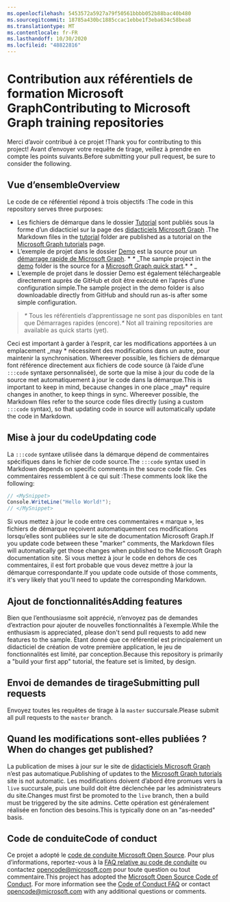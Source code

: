 ```yaml
---
ms.openlocfilehash: 5453572a5927a79f50561bbbb052b88bac40b480
ms.sourcegitcommit: 18785a430bc1885ccac1ebbe1f3eba634c58bea8
ms.translationtype: MT
ms.contentlocale: fr-FR
ms.lasthandoff: 10/30/2020
ms.locfileid: "48822816"
---
```

# <a name="contributing-to-microsoft-graph-training-repositories"></a><span data-ttu-id="7739b-101">Contribution aux référentiels de formation Microsoft Graph</span><span class="sxs-lookup"><span data-stu-id="7739b-101">Contributing to Microsoft Graph training repositories</span></span>

<span data-ttu-id="7739b-102">Merci d’avoir contribué à ce projet !</span><span class="sxs-lookup"><span data-stu-id="7739b-102">Thank you for contributing to this project!</span></span> <span data-ttu-id="7739b-103">Avant d’envoyer votre requête de tirage, veillez à prendre en compte les points suivants.</span><span class="sxs-lookup"><span data-stu-id="7739b-103">Before submitting your pull request, be sure to consider the following.</span></span>

## <a name="overview"></a><span data-ttu-id="7739b-104">Vue d’ensemble</span><span class="sxs-lookup"><span data-stu-id="7739b-104">Overview</span></span>

<span data-ttu-id="7739b-105">Le code de ce référentiel répond à trois objectifs :</span><span class="sxs-lookup"><span data-stu-id="7739b-105">The code in this repository serves three purposes:</span></span>

- <span data-ttu-id="7739b-106">Les fichiers de démarque dans le dossier [Tutorial](/tutorial) sont publiés sous la forme d’un didacticiel sur la page des [didacticiels Microsoft Graph](https://docs.microsoft.com/graph/tutorials) .</span><span class="sxs-lookup"><span data-stu-id="7739b-106">The Markdown files in the [tutorial](/tutorial) folder are published as a tutorial on the [Microsoft Graph tutorials](https://docs.microsoft.com/graph/tutorials) page.</span></span>
- <span data-ttu-id="7739b-107">L’exemple de projet dans le dossier [Demo](/demo) est la source pour un [démarrage rapide de Microsoft Graph](https://developer.microsoft.com/graph/quick-start). \* *\** _</span><span class="sxs-lookup"><span data-stu-id="7739b-107">The sample project in the [demo](/demo) folder is the source for a [Microsoft Graph quick start](https://developer.microsoft.com/graph/quick-start).\* *\** _</span></span>
- <span data-ttu-id="7739b-108">L’exemple de projet dans le dossier Demo est également téléchargeable directement auprès de GitHub et doit être exécuté en l’après d’une configuration simple.</span><span class="sxs-lookup"><span data-stu-id="7739b-108">The sample project in the demo folder is also downloadable directly from GitHub and should run as-is after some simple configuration.</span></span>

> <span data-ttu-id="7739b-109">_*\**_ Tous les référentiels d’apprentissage ne sont pas disponibles en tant que Démarrages rapides (encore).</span><span class="sxs-lookup"><span data-stu-id="7739b-109">_*\**_ Not all training repositories are available as quick starts (yet).</span></span>

<span data-ttu-id="7739b-110">Ceci est important à garder à l’esprit, car les modifications apportées à un emplacement _may \* nécessitent des modifications dans un autre, pour maintenir la synchronisation. Whereever possible, les fichiers de démarque font référence directement aux fichiers de code source (à l’aide d’une `:::code` syntaxe personnalisée), de sorte que la mise à jour du code de la source met automatiquement à jour le code dans la démarque.</span><span class="sxs-lookup"><span data-stu-id="7739b-110">This is important to keep in mind, because changes in one place _may\* require changes in another, to keep things in sync. Whereever possible, the Markdown files refer to the source code files directly (using a custom `:::code` syntax), so that updating code in source will automatically update the code in Markdown.</span></span>

## <a name="updating-code"></a><span data-ttu-id="7739b-111">Mise à jour du code</span><span class="sxs-lookup"><span data-stu-id="7739b-111">Updating code</span></span>

<span data-ttu-id="7739b-112">La `:::code` syntaxe utilisée dans la démarque dépend de commentaires spécifiques dans le fichier de code source.</span><span class="sxs-lookup"><span data-stu-id="7739b-112">The `:::code` syntax used in Markdown depends on specific comments in the source code file.</span></span> <span data-ttu-id="7739b-113">Ces commentaires ressemblent à ce qui suit :</span><span class="sxs-lookup"><span data-stu-id="7739b-113">These comments look like the following:</span></span>

```csharp
// <MySnippet>
Console.WriteLine("Hello World!");
// </MySnippet>
```

<span data-ttu-id="7739b-114">Si vous mettez à jour le code entre ces commentaires « marque », les fichiers de démarque reçoivent automatiquement ces modifications lorsqu’elles sont publiées sur le site de documentation Microsoft Graph.</span><span class="sxs-lookup"><span data-stu-id="7739b-114">If you update code between these "marker" comments, the Markdown files will automatically get those changes when published to the Microsoft Graph documentation site.</span></span> <span data-ttu-id="7739b-115">Si vous mettez à jour le code en dehors de ces commentaires, il est fort probable que vous devez mettre à jour la démarque correspondante.</span><span class="sxs-lookup"><span data-stu-id="7739b-115">If you update code outside of those comments, it's very likely that you'll need to update the corresponding Markdown.</span></span>

## <a name="adding-features"></a><span data-ttu-id="7739b-116">Ajout de fonctionnalités</span><span class="sxs-lookup"><span data-stu-id="7739b-116">Adding features</span></span>

<span data-ttu-id="7739b-117">Bien que l’enthousiasme soit apprécié, n’envoyez pas de demandes d’extraction pour ajouter de nouvelles fonctionnalités à l’exemple.</span><span class="sxs-lookup"><span data-stu-id="7739b-117">While the enthusiasm is appreciated, please don't send pull requests to add new features to the sample.</span></span> <span data-ttu-id="7739b-118">Étant donné que ce référentiel est principalement un didacticiel de création de votre première application, le jeu de fonctionnalités est limité, par conception.</span><span class="sxs-lookup"><span data-stu-id="7739b-118">Because this repository is primarily a "build your first app" tutorial, the feature set is limited, by design.</span></span>

## <a name="submitting-pull-requests"></a><span data-ttu-id="7739b-119">Envoi de demandes de tirage</span><span class="sxs-lookup"><span data-stu-id="7739b-119">Submitting pull requests</span></span>

<span data-ttu-id="7739b-120">Envoyez toutes les requêtes de tirage à la `master` succursale.</span><span class="sxs-lookup"><span data-stu-id="7739b-120">Please submit all pull requests to the `master` branch.</span></span>

<!-- markdownlint-disable MD026 -->
## <a name="when-do-changes-get-published"></a><span data-ttu-id="7739b-121">Quand les modifications sont-elles publiées ?</span><span class="sxs-lookup"><span data-stu-id="7739b-121">When do changes get published?</span></span>

<span data-ttu-id="7739b-122">La publication de mises à jour sur le site de [didacticiels Microsoft Graph](https://docs.microsoft.com/graph/tutorials) n’est pas automatique.</span><span class="sxs-lookup"><span data-stu-id="7739b-122">Publishing of updates to the [Microsoft Graph tutorials](https://docs.microsoft.com/graph/tutorials) site is not automatic.</span></span> <span data-ttu-id="7739b-123">Les modifications doivent d’abord être promues vers la `live` succursale, puis une build doit être déclenchée par les administrateurs du site.</span><span class="sxs-lookup"><span data-stu-id="7739b-123">Changes must first be promoted to the `live` branch, then a build must be triggered by the site admins.</span></span> <span data-ttu-id="7739b-124">Cette opération est généralement réalisée en fonction des besoins.</span><span class="sxs-lookup"><span data-stu-id="7739b-124">This is typically done on an "as-needed" basis.</span></span>

## <a name="code-of-conduct"></a><span data-ttu-id="7739b-125">Code de conduite</span><span class="sxs-lookup"><span data-stu-id="7739b-125">Code of conduct</span></span>

<span data-ttu-id="7739b-p106">Ce projet a adopté le [code de conduite Microsoft Open Source](https://opensource.microsoft.com/codeofconduct/). Pour plus d’informations, reportez-vous à la [FAQ relative au code de conduite](https://opensource.microsoft.com/codeofconduct/faq/) ou contactez [opencode@microsoft.com](mailto:opencode@microsoft.com) pour toute question ou tout commentaire.</span><span class="sxs-lookup"><span data-stu-id="7739b-p106">This project has adopted the [Microsoft Open Source Code of Conduct](https://opensource.microsoft.com/codeofconduct/). For more information see the [Code of Conduct FAQ](https://opensource.microsoft.com/codeofconduct/faq/) or contact [opencode@microsoft.com](mailto:opencode@microsoft.com) with any additional questions or comments.</span></span>

